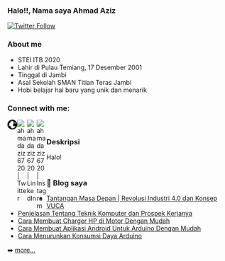 ### Halo!!, Nama saya Ahmad Aziz
[![Twitter Follow](https://img.shields.io/twitter/follow/ahmadaziz6720?color=1DA1F2&logo=twitter&style=for-the-badge)](https://twitter.com/intent/follow?original_referer=https%3A%2F%2Fgithub.com%2Fahmadaziz6720&screen_name=ahmadaziz6720)

### About me

- STEI ITB 2020
- Lahir di Pulau Temiang, 17 Desember 2001
- Tinggal di Jambi
- Asal Sekolah SMAN Titian Teras Jambi
- Hobi belajar hal baru yang unik dan menarik


### Connect with me:

[<img align="left" alt="ardutekno.com" width="22px" src="https://raw.githubusercontent.com/iconic/open-iconic/master/svg/globe.svg" />][website]
[<img align="left" alt="ahmadaziz6720 | Twitter" width="22px" src="https://cdn.jsdelivr.net/npm/simple-icons@v3/icons/twitter.svg" />][twitter]
[<img align="left" alt="ahmadaziz6720 | LinkedIn" width="22px" src="https://cdn.jsdelivr.net/npm/simple-icons@v3/icons/linkedin.svg" />][linkedin]
[<img align="left" alt="ahmadaziz6720| Instagram" width="22px" src="https://cdn.jsdelivr.net/npm/simple-icons@v3/icons/instagram.svg" />][instagram]

<br />

### Deskripsi
Halo!
<br /><br />

### 📕 Blog saya

<!-- BLOG-POST-LIST:START -->
- [Tantangan Masa Depan | Revolusi Industri 4.0 dan Konsep VUCA](https://www.ardutekno.com/2020/09/revolusi-industri-dan-konsep-vuca.html)
- [Penjelasan Tentang Teknik Komputer dan Prospek Kerjanya](https://www.ardutekno.com/2020/06/penjelasan-tentang-teknik-komputer.html)
- [Cara Membuat Charger HP di Motor Dengan Mudah](https://www.ardutekno.com/2020/06/membuat-charger-hp-di-motor.html)
- [Cara Membuat Aplikasi Android Untuk Arduino Dengan Mudah](https://www.ardutekno.com/2020/05/membuat-aplikasi-android-arduino.html)
- [Cara Menurunkan Konsumsi Daya Arduino](https://www.ardutekno.com/2020/05/menurunkan-konsumsi-daya-arduino.html)
<!-- BLOG-POST-LIST:END -->

➡️ [more...](https://ardutekno.com)


[website]: https://ardutekno.com
[twitter]: https://twitter.com/ahmadaziz6720
[instagram]: https://instagram.com/ahmadaziz6720
[linkedin]: https://linkedin.com/in/ahmad-aziz-598543166/
